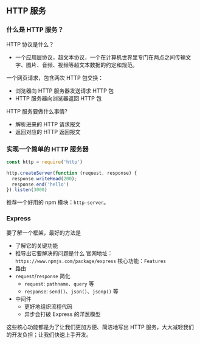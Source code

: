 ## HTTP 服务
### 什么是 HTTP 服务？
HTTP 协议是什么？
- 一个应用层协议，超文本协议，一个在计算机世界里专门在两点之间传输文字、图片、音频、视频等超文本数据的约定和规范。

一个网页请求，包含两次 HTTP 包交换：
- 浏览器向 HTTP 服务器发送请求 HTTP 包
- HTTP 服务器向浏览器返回 HTTP 包

HTTP 服务要做什么事情?
- 解析进来的 HTTP 请求报文
- 返回对应的 HTTP 返回报文

### 实现一个简单的 HTTP 服务器
```js
const http = require('http')

http.createServer(function (request, response) {
  response.writeHead(200);
  response.end('hello')
}).listen(3000)
```
推荐一个好用的 npm 模块：`http-server`。

### Express
要了解一个框架，最好的方法是
- 了解它的关键功能
- 推导出它要解决的问题是什么
官网地址：`https://www.npmjs.com/package/express`
核心功能：`Features`
- 路由
- `request`/`response` 简化
  - `request`: `pathname`、`query` 等
  - `response`: `send()`、`json()`、`jsonp()` 等
- 中间件
  - 更好地组织流程代码
  - 异步会打破 Express 的洋葱模型

这些核心功能都是为了让我们更加方便、简洁地写出 HTTP 服务，大大减轻我们的开发负担；让我们快速上手开发。